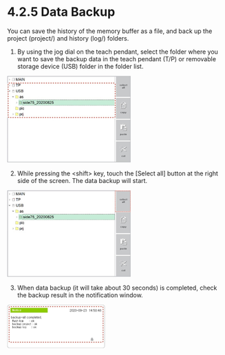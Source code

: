# 4.2.5 Data Backup

You can save the history of the memory buffer as a file, and back up the project \(project/\) and history \(log/\) folders.

1.	By using the jog dial on the teach pendant, select the folder where you want to save the backup data in the teach pendant \(T/P\) or removable storage device \(USB\) folder in the folder list.

![](../../.gitbook/assets/image%20%28386%29.png)

2.	While pressing the &lt;shift&gt; key, touch the \[Select all\] button at the right side of the screen. The data backup will start.

![](../../.gitbook/assets/image%20%28389%29.png)

3.	When data backup \(it will take about 30 seconds\) is completed, check the backup result in the notification window.

![](../../.gitbook/assets/image%20%28290%29.png)

